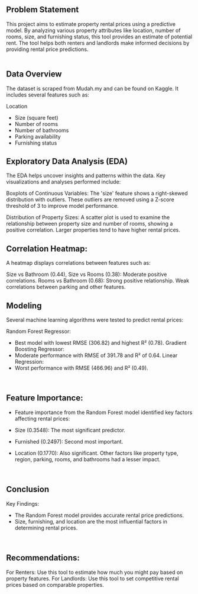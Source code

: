 ## Problem Statement
This project aims to estimate property rental prices using a predictive model. By analyzing various property attributes like location, number of rooms, size, and furnishing status, this tool provides an estimate of potential rent. The tool helps both renters and landlords make informed decisions by providing rental price predictions.<br>
<br>

## Data Overview
The dataset is scraped from Mudah.my and can be found on Kaggle. It includes several features such as:

Location
- Size (square feet)
- Number of rooms
- Number of bathrooms
- Parking availability
- Furnishing status


## Exploratory Data Analysis (EDA)
The EDA helps uncover insights and patterns within the data. Key visualizations and analyses performed include:

Boxplots of Continuous Variables:
The 'size' feature shows a right-skewed distribution with outliers. These outliers are removed using a Z-score threshold of 3 to improve model performance.

Distribution of Property Sizes:
A scatter plot is used to examine the relationship between property size and number of rooms, showing a positive correlation. Larger properties tend to have higher rental prices.

## Correlation Heatmap:
A heatmap displays correlations between features such as:

Size vs Bathroom (0.44), Size vs Rooms (0.38): Moderate positive correlations.
Rooms vs Bathroom (0.68): Strong positive relationship.
Weak correlations between parking and other features.
<br>

## Modeling
Several machine learning algorithms were tested to predict rental prices:

Random Forest Regressor:
- Best model with lowest RMSE (306.82) and highest R² (0.78).
Gradient Boosting Regressor:
- Moderate performance with RMSE of 391.78 and R² of 0.64.
Linear Regression:
- Worst performance with RMSE (466.96) and R² (0.49).
<br>

## Feature Importance:
- Feature importance from the Random Forest model identified key factors affecting rental prices:

- Size (0.3548): The most significant predictor.
- Furnished (0.2497): Second most important.
- Location (0.1770): Also significant.
Other factors like property type, region, parking, rooms, and bathrooms had a lesser impact.
<br>

## Conclusion
Key Findings:
- The Random Forest model provides accurate rental price predictions.
- Size, furnishing, and location are the most influential factors in determining rental prices.
<br>

## Recommendations:
For Renters: Use this tool to estimate how much you might pay based on property features.
For Landlords: Use this tool to set competitive rental prices based on comparable properties.



